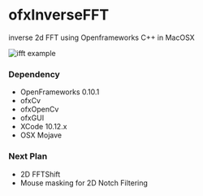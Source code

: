 # ofxInverseFFT
inverse 2d FFT using Openframeworks C++ in MacOSX

![ifft example]( https://github.com/bemoregt/ofx2DFFT/blob/master/https://github.com/bemoregt/ofxInverseFFT/blob/master/inverse.png "ifft")

### Dependency
- OpenFrameworks 0.10.1
- ofxCv
- ofxOpenCv
- ofxGUI
- XCode 10.12.x
- OSX Mojave

### Next Plan
- 2D FFTShift
- Mouse masking for 2D Notch Filtering


